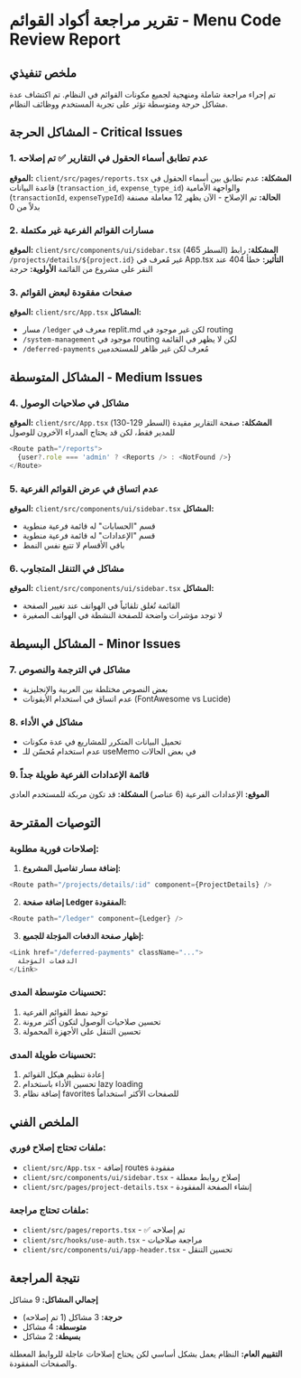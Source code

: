 # تقرير مراجعة أكواد القوائم - Menu Code Review Report

## ملخص تنفيذي
تم إجراء مراجعة شاملة ومنهجية لجميع مكونات القوائم في النظام. تم اكتشاف عدة مشاكل حرجة ومتوسطة تؤثر على تجربة المستخدم ووظائف النظام.

## المشاكل الحرجة - Critical Issues

### 1. عدم تطابق أسماء الحقول في التقارير ✅ تم إصلاحه
**الموقع:** `client/src/pages/reports.tsx`
**المشكلة:** عدم تطابق بين أسماء الحقول في قاعدة البيانات (`transaction_id`, `expense_type_id`) والواجهة الأمامية (`transactionId`, `expenseTypeId`)
**الحالة:** تم الإصلاح - الآن يظهر 12 معاملة مصنفة بدلاً من 0

### 2. مسارات القوائم الفرعية غير مكتملة
**الموقع:** `client/src/components/ui/sidebar.tsx` (السطر 465)
**المشكلة:** رابط `/projects/details/${project.id}` غير مُعرف في App.tsx
**التأثير:** خطأ 404 عند النقر على مشروع من القائمة
**الأولوية:** حرجة

### 3. صفحات مفقودة لبعض القوائم
**الموقع:** `client/src/App.tsx`
**المشاكل:**
- مسار `/ledger` معرف في replit.md لكن غير موجود في routing
- `/system-management` موجود في routing لكن لا يظهر في القائمة
- `/deferred-payments` مُعرف لكن غير ظاهر للمستخدمين

## المشاكل المتوسطة - Medium Issues

### 4. مشاكل في صلاحيات الوصول
**الموقع:** `client/src/App.tsx` (السطر 129-130)
**المشكلة:** صفحة التقارير مقيدة للمدير فقط، لكن قد يحتاج المدراء الآخرون للوصول
```typescript
<Route path="/reports">
  {user?.role === 'admin' ? <Reports /> : <NotFound />}
</Route>
```

### 5. عدم اتساق في عرض القوائم الفرعية
**الموقع:** `client/src/components/ui/sidebar.tsx`
**المشاكل:**
- قسم "الحسابات" له قائمة فرعية منطوية
- قسم "الإعدادات" له قائمة فرعية منطوية
- باقي الأقسام لا تتبع نفس النمط

### 6. مشاكل في التنقل المتجاوب
**الموقع:** `client/src/components/ui/sidebar.tsx`
**المشاكل:**
- القائمة تُغلق تلقائياً في الهواتف عند تغيير الصفحة
- لا توجد مؤشرات واضحة للصفحة النشطة في الهواتف الصغيرة

## المشاكل البسيطة - Minor Issues

### 7. مشاكل في الترجمة والنصوص
- بعض النصوص مختلطة بين العربية والإنجليزية
- عدم اتساق في استخدام الأيقونات (FontAwesome vs Lucide)

### 8. مشاكل في الأداء
- تحميل البيانات المتكرر للمشاريع في عدة مكونات
- عدم استخدام مُحسّن للـ useMemo في بعض الحالات

### 9. قائمة الإعدادات الفرعية طويلة جداً
**الموقع:** الإعدادات الفرعية (6 عناصر)
**المشكلة:** قد تكون مربكة للمستخدم العادي

## التوصيات المقترحة

### إصلاحات فورية مطلوبة:
1. **إضافة مسار تفاصيل المشروع:**
```typescript
<Route path="/projects/details/:id" component={ProjectDetails} />
```

2. **إضافة صفحة Ledger المفقودة:**
```typescript
<Route path="/ledger" component={Ledger} />
```

3. **إظهار صفحة الدفعات المؤجلة للجميع:**
```typescript
<Link href="/deferred-payments" className="...">
  الدفعات المؤجلة
</Link>
```

### تحسينات متوسطة المدى:
1. توحيد نمط القوائم الفرعية
2. تحسين صلاحيات الوصول لتكون أكثر مرونة
3. تحسين التنقل على الأجهزة المحمولة

### تحسينات طويلة المدى:
1. إعادة تنظيم هيكل القوائم
2. تحسين الأداء باستخدام lazy loading
3. إضافة نظام favorites للصفحات الأكثر استخداماً

## الملخص الفني

### ملفات تحتاج إصلاح فوري:
- `client/src/App.tsx` - إضافة routes مفقودة
- `client/src/components/ui/sidebar.tsx` - إصلاح روابط معطلة
- `client/src/pages/project-details.tsx` - إنشاء الصفحة المفقودة

### ملفات تحتاج مراجعة:
- `client/src/pages/reports.tsx` - ✅ تم إصلاحه
- `client/src/hooks/use-auth.tsx` - مراجعة صلاحيات
- `client/src/components/ui/app-header.tsx` - تحسين التنقل

## نتيجة المراجعة
**إجمالي المشاكل:** 9 مشاكل
- **حرجة:** 3 مشاكل (1 تم إصلاحه)
- **متوسطة:** 4 مشاكل  
- **بسيطة:** 2 مشاكل

**التقييم العام:** النظام يعمل بشكل أساسي لكن يحتاج إصلاحات عاجلة للروابط المعطلة والصفحات المفقودة.
